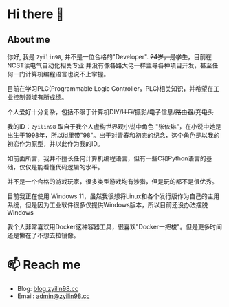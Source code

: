 # Hi there 👋

## About me

 你好, 我是 `Zyilin98`, 并不是一位合格的"Developer".
 ~~24岁，是学生~~，目前在NCST读电气自动化相关专业
 并没有像各路大佬一样主导各种项目开发，甚至任何一门计算机编程语言也说不上掌握。
 
 目前在学习PLC(Programmable Logic Controller，PLC)相关知识，并希望在工业控制领域有所成绩。
 
 个人爱好十分复杂，包括不限于计算机DIY/~~HiFi~~/摄影/电子信息/~~路由器~~/~~充电头~~

 我的ID：`Zyilin98` 取自于我个人虚构世界观小说中角色 "张依琳"，在小说中她是出生于1998年，所以id里带"98"。出于对青春和初恋的纪念，这个角色是以我的初恋作为原型，并以此作为我的ID。

 如前面所言，我并不擅长任何计算机编程语言，但有一些C和Python语言的基础，仅仅是能看懂代码逻辑的水平。

 并不是一个合格的游戏玩家，很多类型游戏均有涉猎，但是玩的都不是很优秀。

 目前我正在使用 Windows 11，虽然我很想将Linux和各个发行版作为自己的主用系统，但是因为工业软件很多仅提供Windows版本，所以目前还没办法摆脱Windows
 
 我个人非常喜欢用Docker这种容器工具，很喜欢"Docker一把梭"。但是更多时间还是懒在了不想去拉镜像。


# 📫 Reach me

- Blog: [blog.zyilin98.cc](https://blog.zyilin98.cc)
- Email: [admin@zyilin98.cc](mailto:admin@zyilin98.cc)

